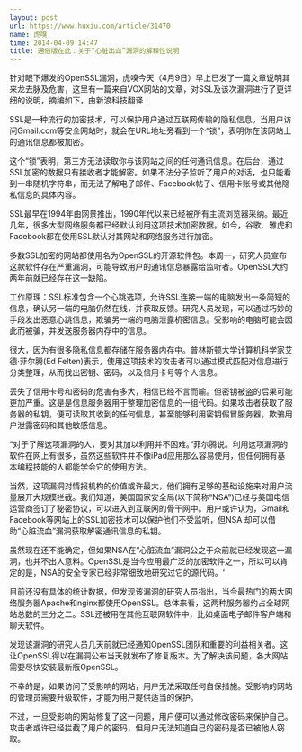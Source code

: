 ```yaml
---
layout: post
url: https://www.huxiu.com/article/31470
name: 虎嗅
time: 2014-04-09 14:47
title: 通俗版在此：关于“心脏出血”漏洞的解释性说明
---
```

针对眼下爆发的OpenSSL漏洞，虎嗅今天（4月9日）早上已发了一篇文章说明其来龙去脉及危害，这里有一篇来自VOX网站的文章，对SSL及该次漏洞进行了更详细的说明，摘编如下，由新浪科技翻译：

SSL是一种流行的加密技术，可以保护用户通过互联网传输的隐私信息。当用户访问Gmail.com等安全网站时，就会在URL地址旁看到一个“锁”，表明你在该网站上的通讯信息都被加密。

这个“锁”表明，第三方无法读取你与该网站之间的任何通讯信息。在后台，通过SSL加密的数据只有接收者才能解密。如果不法分子监听了用户的对话，也只能看到一串随机字符串，而无法了解电子邮件、Facebook帖子、信用卡账号或其他隐私信息的具体内容。

SSL最早在1994年由网景推出，1990年代以来已经被所有主流浏览器采纳。最近几年，很多大型网络服务都已经默认利用这项技术加密数据。如今，谷歌、雅虎和Facebook都在使用SSL默认对其网站和网络服务进行加密。

多数SSL加密的网站都使用名为OpenSSL的开源软件包。本周一，研究人员宣布这款软件存在严重漏洞，可能导致用户的通讯信息暴露给监听者。OpenSSL大约两年前就已经存在这一缺陷。

工作原理：SSL标准包含一个心跳选项，允许SSL连接一端的电脑发出一条简短的信息，确认另一端的电脑仍然在线，并获取反馈。研究人员发现，可以通过巧妙的手段发出恶意心跳信息，欺骗另一端的电脑泄露机密信息。受影响的电脑可能会因此而被骗，并发送服务器内存中的信息。

很大，因为有很多隐私信息都存储在服务器内存中。普林斯顿大学计算机科学家艾德·菲尔腾(Ed Felten)表示，使用这项技术的攻击者可以通过模式匹配对信息进行分类整理，从而找出密钥、密码，以及信用卡号等个人信息。

丢失了信用卡号和密码的危害有多大，相信已经不言而喻。但密钥被盗的后果可能更加严重。这是是信息服务器用于整理加密信息的一组代码。如果攻击者获取了服务器的私钥，便可读取其收到的任何信息，甚至能够利用密钥假冒服务器，欺骗用户泄露密码和其他敏感信息。

“对于了解这项漏洞的人，要对其加以利用并不困难。”菲尔腾说。利用这项漏洞的软件在网上有很多，虽然这些软件并不像iPad应用那么容易使用，但任何拥有基本编程技能的人都能学会它的使用方法。

当然，这项漏洞对情报机构的价值或许最大，他们拥有足够的基础设施来对用户流量展开大规模拦截。我们知道，美国国家安全局(以下简称“NSA”)已经与美国电信运营商签订了秘密协议，可以进入到互联网的骨干网中。用户或许认为，Gmail和Facebook等网站上的SSL加密技术可以保护他们不受监听，但NSA 却可以借助“心脏流血”漏洞获取解密通讯信息的私钥。

虽然现在还不能确定，但如果NSA在“心脏流血”漏洞公之于众前就已经发现这一漏洞，也并不出人意料。OpenSSL是当今应用最广泛的加密软件之一，所以可以肯定的是，NSA的安全专家已经非常细致地研究过它的源代码。‘

目前还没有具体的统计数据，但发现该漏洞的研究人员指出，当今最热门的两大网络服务器Apache和nginx都使用OpenSSL。总体来看，这两种服务器约占全球网站总数的三分之二。SSL还被用在其他互联网软件中，比如桌面电子邮件客户端和聊天软件。

发现该漏洞的研究人员几天前就已经通知OpenSSL团队和重要的利益相关者。这让OpenSSL得以在漏洞公布当天就发布了修复版本。为了解决该问题，各大网站需要尽快安装最新版OpenSSL。

不幸的是，如果访问了受影响的网站，用户无法采取任何自保措施。受影响的网站的管理员需要升级软件，才能为用户提供适当的保护。

不过，一旦受影响的网站修复了这一问题，用户便可以通过修改密码来保护自己。攻击者或许已经拦截了用户的密码，但用户无法知道自己的密码是否已被他人窃取。

